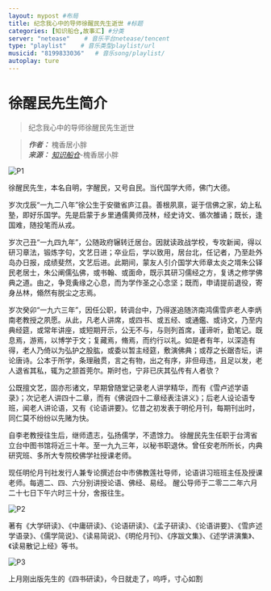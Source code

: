 ```yaml
---
layout: mypost #布局
title: 纪念我心中的导师徐醒民先生逝世 #标题
categories: [知识船仓,故事汇] #分类
server: "netease"    # 音乐平台netease/tencent
type: "playlist"    # 音乐类型playlist/url
musicid: "8199833036"   # 音乐song/playlist/
autoplay: ture
---
```


# 徐醒民先生简介  
>纪念我心中的导师徐醒民先生逝世



> ***作者：*** 槐香居小胖   
> ***来源：*** *[知识船仓](https://ifree8.com)*-槐香居小胖   


![P1](01.jpg)

徐醒民先生，本名自明，字醒民，又号自民。当代国学大师，佛门大德。


岁次戊辰“一九二八年”徐公生于安徽省庐江县。善根夙禀，诞于信佛之家，幼上私塾，即好乐国学。先是启蒙于乡里通儒黄师茂林，经史诗文、循次雒诵；既长，逢国难，随投笔而从戎。


岁次己丑“一九四九年”，公随政府辗转迁居台。因就读政战学校，专攻新闻，得以研习章法，锻炼字句，文艺日进；卒业后，学以致用，居台北，任记者，乃至赴外岛办日报，成绩斐然，文艺后进。此期间，蒙友人引介国学大师章太炎之壻朱公铎民老居士，朱公阐儒弘佛，或书翰、或面命，既示其研习儒经之方，复诱之修学佛典之道。由之，争竞夤缘之心息，而为学作圣之心念坚；既而，申请提前退役，寄身丛林，翛然有脱尘之志焉。


岁次癸卯“一九六三年”，因任公职，转调台中，乃得遂追随济南鸿儒雪庐老人李炳南老教授之夙愿。从此，凡老人讲席，或四书、或五经、或通鑑、或诗文，乃至内典经筵，或常年讲座，或短期开示，公无不与，与则列首席，谨谛听，勤笔记。既息焉，游焉，以博学于文；复藏焉，脩焉，而约行以礼。如是者有年，以深造有得，老人乃倚以为弘护之股肱，或委以暂主经筵，敷演佛典；或荐之长踞杏坛，讲论唐诗。公本于所学，条理融贯，言之有物，出之有序，非但毋违，且足以发，老人退省其私，辄为之颔首莞尔。斯时也，宁非已庆其弘传有人者欤？


公既擅文艺，固亦形诸文，早期曾随堂记录老人讲学精华，而有《雪卢述学语录》；次记老人讲四十二章，而有《佛说四十二章经表注讲义》；后老人设论语专班，闻老人讲论语，又有《论语讲要》。忆昔之初发表于明伦月刊，每期刊出时，同仁莫不纷纷以先赌为快。


自李老教授往生后，继师遗志，弘扬儒学，不遗馀力。
徐醒民先生任职于台湾省立台中图书馆将近三十年。至一九九三年，以秘书职退休。曾任安老所所长，内典研究班、多所大专院校佛学社授课老师。


现任明伦月刊社发行人兼专论撰述台中市佛教莲社导师，论语讲习班班主任及授课老师。每週二、四、六分别讲授论语、佛经、易经。
醒公导师于二零二二年六月二十七日下午六时三十分，舍报往生。

![P2](02.jpg)

著有《大学研读》、《中庸研读》、《论语研读》、《孟子研读》、《论语讲要》、《雪庐述学语录》、《儒学简说》、《读易简说》、《明伦月刊》、《序跋文集》、《述学讲演集》、《读易散记上经》等书。

![P3](03.jpg)

上月刚出版先生的《四书研读》，今日就走了，呜呼，寸心如割
